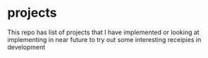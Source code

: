 # projects

This repo has list of projects that I have implemented or looking at implementing in near future to try out some interesting receipies in development

